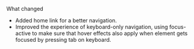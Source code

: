 What changed

- Added home link for a better navigation.
- Improved the experience of keyboard-only navigation, using focus-active to make sure that hover effects also apply when element gets focused by pressing tab on keyboard.
